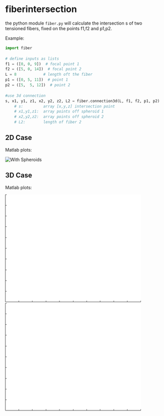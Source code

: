 # fiberintersection
the python module `fiber.py` will calculate the intersection s of two tensioned fibers, fixed on the points f1,f2 and p1,p2.

Example:
```python
import fiber

# define inputs as lists
f1 = ([0, 0, 9])  # focal point 1
f2 = ([5, 0, 14])  # focal point 2
L = 8            # length oft the fiber
p1 = ([0, 5, 11])  # point 1
p2 = ([5,  5, 12])  # point 2

#use 3d connection
s, x1, y1, z1, x2, y2, z2, L2 = fiber.connection3d(L, f1, f2, p1, p2)
    # s:         array [x,y,z] intersection point
    # x1,y1,z1:  array points off spheroid 1
    # x2,y2,z2:  array points off spheroid 2
    # L2:        length of fiber 2
```


## 2D Case
Matlab plots:

![With Spheroids](https://github.com/pinguinonice/fiberintersection/blob/master/matlab/example2d1.gif)
## 3D Case
Matlab plots:

![With Spheroids](https://github.com/pinguinonice/fiberintersection/blob/master/matlab/example1.gif)
![Without Spheroids](https://github.com/pinguinonice/fiberintersection/blob/master/matlab/example2.gif)
